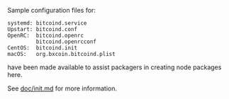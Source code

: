 Sample configuration files for:
```
systemd: bitcoind.service
Upstart: bitcoind.conf
OpenRC:  bitcoind.openrc
         bitcoind.openrcconf
CentOS:  bitcoind.init
macOS:   org.bxcoin.bitcoind.plist
```
have been made available to assist packagers in creating node packages here.

See [doc/init.md](../../doc/init.md) for more information.
